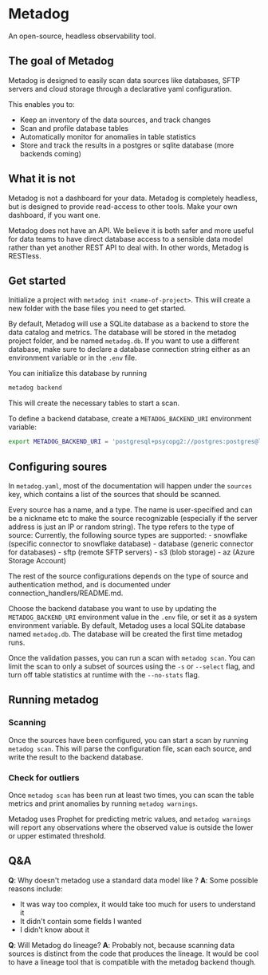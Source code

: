 # Metadog

An open-source, headless observability tool.

## The goal of Metadog
Metadog is designed to easily scan data sources like databases, SFTP servers and cloud storage through a declarative yaml configuration.

This enables you to:
- Keep an inventory of the data sources, and track changes
- Scan and profile database tables
- Automatically monitor for anomalies in table statistics
- Store and track the results in a postgres or sqlite database (more backends coming)


## What it is not
Metadog is not a dashboard for your data. Metadog is completely headless, but is designed to provide read-access to other tools. Make your own dashboard, if you want one.

Metadog does not have an API. We believe it is both safer and more useful for data teams to have direct database access to a sensible data model rather than yet another REST API to deal with. In other words, Metadog is RESTless.


## Get started

Initialize a project with `metadog init <name-of-project>`. This will create a new folder with the base files you need to get started.

By default, Metadog will use a SQLite database as a backend to store the data catalog and metrics. The database will be stored in the metadog project folder, and be named `metadog.db`. If you want to use a different database, make sure to declare a database connection string either as an environment variable or in the `.env` file.

You can initialize this database by running

```sh
metadog backend
```

This will create the necessary tables to start a scan.


To define a backend database, create a `METADOG_BACKEND_URI` environment variable:

```sh
export METADOG_BACKEND_URI = 'postgresql+psycopg2://postgres:postgres@localhost/postgres:5432'
```

## Configuring soures

In `metadog.yaml`, most of the documentation will happen under the `sources` key, which contains a list of the sources that should be scanned.

Every source has a name, and a type. The name is user-specified and can be a nickname etc to make the source recognizable (especially if the server address is just an IP or random string). The type refers to the type of source: Currently, the following source types are supported:
	- snowflake (specific connector to snowflake database)
	- database (generic connector for databases)
	- sftp (remote SFTP servers)
	- s3 (blob storage)
	- az (Azure Storage Account)

The rest of the source configurations depends on the type of source and authentication method, and is documented under connection_handlers/README.md.

Choose the backend database you want to use by updating the `METADOG_BACKEND_URI` environment value in the `.env` file, or set it as a system environment variable. By default, Metadog uses a local SQLite database named `metadog.db`. The database will be created the first time metadog runs.

<!--Check that the configuration is valid by running `metadog validate`.-->

Once the validation passes, you can run a scan with `metadog scan`. You can limit the scan to only a subset of sources using the `-s` or `--select` flag, and turn off table statistics at runtime with the `--no-stats` flag.

## Running metadog

### Scanning

Once the sources have been configured, you can start a scan by running `metadog scan`. This will parse the configuration file, scan each source, and write the result to the backend database.

### Check for outliers

Once `metadog scan` has been run at least two times, you can scan the table metrics and print anomalies by running `metadog warnings`.

Metadog uses Prophet for predicting metric values, and `metadog warnings` will report any observations where the observed value is outside the lower or upper estimated threshold.

## Q&A

**Q**: Why doesn't metadog use a standard data model like <insert-your-favorite-metadata-standard>?
**A**: Some possible reasons include:
- It was way too complex, it would take too much for users to understand it
- It didn't contain some fields I wanted
- I didn't know about it

**Q**: Will Metadog do lineage?
**A**: Probably not, because scanning data sources is distinct from the code that produces the lineage. It would be cool to have a lineage tool that is compatible with the metadog backend though.

